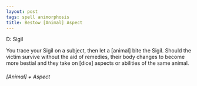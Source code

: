 ```yaml
---
layout: post
tags: spell animorphosis
title: Bestow [Animal] Aspect
---
```


D: Sigil

You trace your Sigil on a subject, then let a [animal] bite the Sigil. Should the victim survive without the aid of remedies, their body changes to become more bestial and they take on [dice] aspects or abilities of the same animal.

###### *[Animal] + Aspect*
